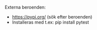Externa beroenden:

- https://pypi.org/ (sök efter beroenden)
- Installeras med t.ex: pip install pytest

